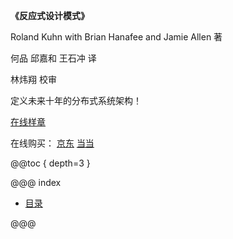 **《反应式设计模式》**

Roland Kuhn with Brian Hanafee and Jamie Allen 著

何品 邱嘉和 王石冲 译

林炜翔 校审

定义未来十年的分布式系统架构！

[在线样章](https://github.com/ReactivePlatform/Reactive-Design-Patterns/blob/master/%E5%8F%8D%E5%BA%94%E5%BC%8F%E8%AE%BE%E8%AE%A1%E6%A8%A1%E5%BC%8F-%E8%AF%95%E8%AF%BB-%E7%AC%AC1%E7%AB%A0%2B%E9%99%84%E5%BD%95C.pdf)

在线购买：
[京东](https://u.jd.com/7yHAr6)
[当当](http://product.m.dangdang.com/26482900.html?&unionid=P-111740240m)

@@toc { depth=3 }

@@@ index

* [目录](contents.md)

@@@